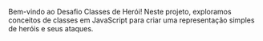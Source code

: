 Bem-vindo ao Desafio Classes de Herói! Neste projeto, exploramos conceitos de classes em JavaScript para criar uma representação simples de heróis e seus ataques. 
